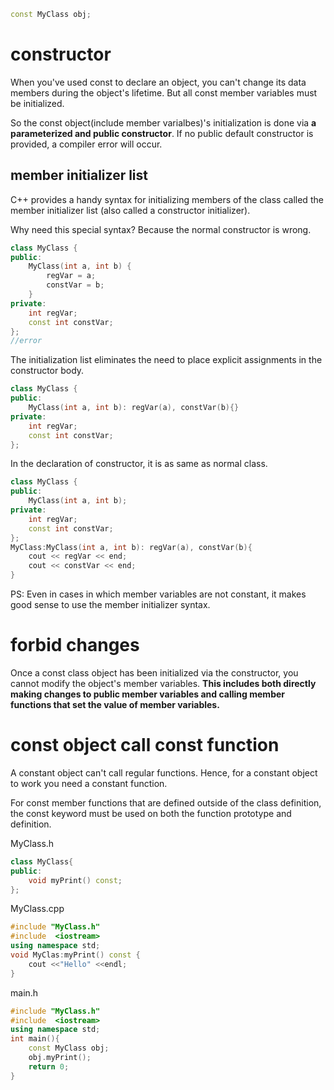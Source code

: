 ```cpp
const MyClass obj;
```

# constructor

When you've used const to declare an object, you can't change its data members during the object's lifetime. But all const member variables must be initialized.

So the const object(include member varialbes)'s initialization is done via **a parameterized and public constructor**. If no public default constructor is provided, a compiler error will occur.

## member initializer list

C++ provides a handy syntax for initializing members of the class called the member initializer list (also called a constructor initializer).

Why need this special syntax? Because the normal constructor is wrong.

```cpp
class MyClass {
public:
    MyClass(int a, int b) {
        regVar = a;
        constVar = b;
    }
private:
    int regVar;
    const int constVar;
};
//error
```

The initialization list eliminates the need to place explicit assignments in the constructor body.

```cpp
class MyClass {
public:
    MyClass(int a, int b): regVar(a), constVar(b){}
private:
    int regVar;
    const int constVar;
};
```

In the declaration of constructor, it is as same as normal class.

```cpp
class MyClass {
public:
    MyClass(int a, int b);
private:
    int regVar;
    const int constVar;
};
MyClass:MyClass(int a, int b): regVar(a), constVar(b){
    cout << regVar << end;
    cout << constVar << end;
}
```

PS: Even in cases in which member variables are not constant, it makes good sense to use the member initializer syntax.

# forbid changes

Once a const class object has been initialized via the constructor, you cannot modify the object's member variables. **This includes both directly making changes to public member variables and calling member functions that set the value of member variables.**

# const object call const function

A constant object can't call regular functions.
Hence, for a constant object to work you need a constant function.

For const member functions that are defined outside of the class definition, the const keyword must be used on both the function prototype and definition.

MyClass.h

```cpp
class MyClass{ 
public: 
    void myPrint() const; 
};
```

MyClass.cpp

```cpp
#include "MyClass.h" 
#include  <iostream>
using namespace std;
void MyClas:myPrint() const {
    cout <<"Hello" <<endl;
}
```

main.h

```cpp
#include "MyClass.h" 
#include  <iostream>
using namespace std;
int main(){
    const MyClass obj;
    obj.myPrint();
    return 0;
}
```
